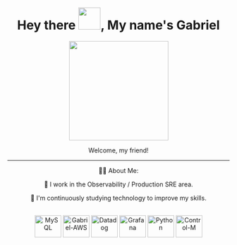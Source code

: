 <div id="header" align="center">
  <h1>Hey there <img src="https://media.giphy.com/media/hvRJCLFzcasrR4ia7z/giphy.gif" width="50px"/>, My name's Gabriel</h1>
<div align="center">
  <img height="225em" src="https://i.imgur.com/baoR9zJ.gif" />
</div>
<p> Welcome, my friend!

<hr />

<p> 👨‍💻 About Me:
  
📍 I work in the Observability / Production SRE area.

🎯 I'm continuously studying technology to improve my skills.
</p>

<div style="display: inline_block"><br>
  <img align="center" alt="MySQL" height="50" width="60" src="https://cdn.jsdelivr.net/gh/devicons/devicon/icons/mysql/mysql-original.svg">
  <img align="center" alt="Gabriel-AWS" height="50" width="60" src="https://www.logo.wine/a/logo/Amazon_Web_Services/Amazon_Web_Services-Logo.wine.svg">
  <img align="center" alt="Datadog" height="50" width="60" src="https://www.vectorlogo.zone/logos/datadoghq/datadoghq-icon.svg">
  <img align="center" alt="Grafana" height="50" width="60" src="https://www.vectorlogo.zone/logos/grafana/grafana-icon.svg">
  <img align="center" alt="Python" height="50" width="60" src="https://cdn.jsdelivr.net/gh/devicons/devicon/icons/python/python-original.svg">
  <img align="center" alt="Control-M" height="50" width="60" src="https://www.control-m.com/images/control-m-logo.png">
</div>
